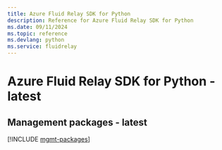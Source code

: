 ```yaml
---
title: Azure Fluid Relay SDK for Python
description: Reference for Azure Fluid Relay SDK for Python
ms.date: 09/11/2024
ms.topic: reference
ms.devlang: python
ms.service: fluidrelay
---
```

# Azure Fluid Relay SDK for Python - latest

## Management packages - latest
[!INCLUDE [mgmt-packages](fluid-relay-mgmt-index.md)]